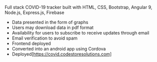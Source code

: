 Full stack COVID-19 tracker built with HTML, CSS, Bootstrap, Angular 9, Node.js, Express.js, Firebase

- Data presented in the form of graphs
- Users may download data in pdf format
- Availability for users to subscribe to receive updates through email
- Email verification to avoid spam
- Frontend deployed
- Converted into an android app using Cordova
- Deployed[https://covid.codestoresolutions.com]
